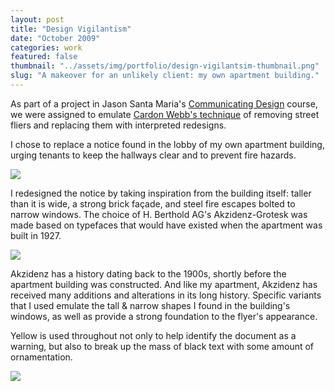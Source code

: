 ```yaml
---
layout: post
title: "Design Vigilantism"
date: "October 2009"
categories: work
featured: false
thumbnail: "../assets/img/portfolio/design-vigilantsim-thumbnail.png"
slug: "A makeover for an unlikely client: my own apartment building."
---
```


As part of a project in Jason Santa Maria's [Communicating Design][23] course,
we were assigned to emulate [Cardon Webb's technique][24] of removing street
fliers and replacing them with interpreted redesigns.

   [23]: http://interactiondesign.sva.edu/classes/communicatingdesign/
   [24]: http://idsgn.org/posts/guerrilla-typography/

I chose to replace a notice found in the lobby of my own apartment building,
urging tenants to keep the hallways clear and to prevent fire hazards.

![][26]

I redesigned the notice by taking inspiration from the building itself: taller
than it is wide, a strong brick fa&ccedil;ade, and steel fire escapes bolted to
narrow windows. The choice of H. Berthold AG's Akzidenz-Grotesk was made based
on typefaces that would have existed when the apartment was built in 1927.

![][25]

Akzidenz has a history dating back to the 1900s, shortly before the apartment
building was constructed. And like my apartment, Akzidenz has received many
additions and alterations in its long history. Specific variants that I used
emulate the tall & narrow shapes I found in the building's windows, as well as
provide a strong foundation to the flyer's appearance.

Yellow is used throughout not only to help identify the document as a warning,
but also to break up the mass of black text with some amount of ornamentation.

![][27]

   [25]: ../assets/img/portfolio/designvigilantsim-0-620.png
   [26]: ../assets/img/portfolio/designvigilantsim-1-620.png
   [27]: ../assets/img/portfolio/designvigilantsim-2-620.jpg
